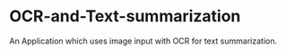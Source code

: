 # OCR-and-Text-summarization
An Application  which uses image input with OCR for text summarization.
